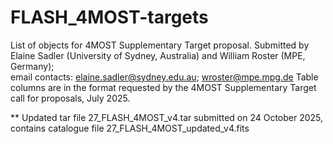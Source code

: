 # FLASH_4MOST-targets
List of objects for 4MOST Supplementary Target proposal. 
Submitted by Elaine Sadler (University of Sydney, Australia) and William Roster (MPE, Germany);  
email contacts: elaine.sadler@sydney.edu.au; wroster@mpe.mpg.de 
Table columns are in the format requested by the 4MOST Supplementary Target call for proposals, July 2025.

** Updated tar file 27_FLASH_4MOST_v4.tar submitted on 24 October 2025, contains catalogue file 27_FLASH_4MOST_updated_v4.fits 
